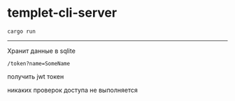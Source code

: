 # templet-cli-server

`cargo run`

---

Хранит данные в sqlite

`/token?name=SomeName`

получить jwt токен

никаких проверок доступа не выполняется